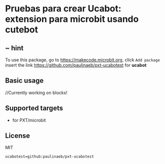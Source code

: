 # Pruebas para crear Ucabot: extension para microbit usando cutebot

## ~ hint

To use this package, go to https://makecode.microbit.org, click ``Add package`` insert the link https://github.com/paulinaeb/pxt-ucabotest for **ucabot**

## Basic usage

//Currently working on blocks!


## Supported targets

* for PXT/microbit

## License

MIT

```package
ucabotest=github:paulinaeb/pxt-ucabotest
```

